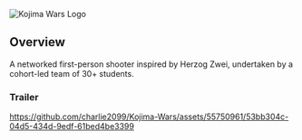 ![Kojima Wars Logo](https://i.imgur.com/I1WkX8O.png)
## Overview
A networked first-person shooter inspired by Herzog Zwei, undertaken by a cohort-led team of 30+ students.

### Trailer
https://github.com/charlie2099/Kojima-Wars/assets/55750961/53bb304c-04d5-434d-9edf-61bed4be3399



